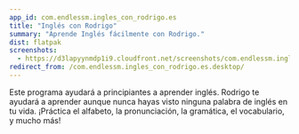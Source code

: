 ```yaml
---
app_id: com.endlessm.ingles_con_rodrigo.es
title: "Inglés con Rodrigo"
summary: "Aprende Inglés fácilmente con Rodrigo."
dist: flatpak
screenshots:
  - https://d3lapyynmdp1i9.cloudfront.net/screenshots/com.endlessm.ingles_con_rodrigo.es/C/com.endlessm.ingles_con_rodrigo.es-screenshot1.jpg
redirect_from: /com.endlessm.ingles_con_rodrigo.es.desktop/
---
```


<p>Este programa ayudará a principiantes a aprender inglés. Rodrigo te ayudará a aprender aunque nunca hayas visto ninguna palabra de inglés en tu vida. ¡Práctica el alfabeto, la pronunciación, la gramática, el vocabulario, y mucho más!</p>